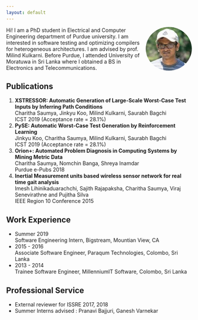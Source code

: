 ```yaml
---
layout: default
---
```


<!--<img class="profile-picture" src="charitha.jpg">-->
<img src="charitha.jpg" alt="Poster" style="float:  right; width: 125px;  border-radius: 50%;"/> 

Hi! I am a PhD student in Electrical and Computer Engineering department of Purdue university. I am interested in software testing and optimizing compilers for heterogeneous architectures. I am advised by prof. Milind Kulkarni. Before Purdue, I attended University of Moratuwa in Sri Lanka where I obtained a BS in Electronics and Telecommunications.
## Publications

1. **XSTRESSOR: Automatic Generation of Large-Scale Worst-Case Test Inputs by Inferring Path Conditions** <br/>
   Charitha Saumya, Jinkyu Koo, Milind Kulkarni, Saurabh Bagchi <br/>
   ICST 2019 (Acceptance rate = 28.1%) <a href="PID5758301.pdf" target="_blank"><i class="fas fa-file-pdf fa-1x" style="color:red;"></i></a>
   <a href="https://github.com/charitha22/XSTRESSOR" target="_blank"><i class="fab fa-github fa-1x" style="color:black;"></i></a>
2. **PySE: Automatic Worst-Case Test Generation by Reinforcement Learning** <br/>
   Jinkyu Koo, Charitha Saumya, Milind Kulkarni, Saurabh Bagchi <br/>
   ICST 2019 (Acceptance rate = 28.1%)
3. **Orion+: Automated Problem Diagnosis in Computing Systems by Mining Metric Data** <br/>
   Charitha Saumya, Nomchin Banga, Shreya Inamdar <br/>
   Purdue e-Pubs 2018
4. **Inertial Measurement units based wireless sensor network for real time gait analysis** <br/>
   Imesh Lihinikaduarachchi, Sajith Rajapaksha, Charitha Saumya, Viraj Senevirathne and Pujitha Silva <br/>
   IEEE Region 10 Conference 2015

## Work Experience

* Summer 2019 <br/>
    Software Engineering Intern, Bigstream, Mountian View, CA
* 2015 - 2016 <br/>
    Associate Software Engineer, Paraqum Technologies, Colombo, Sri Lanka
* 2013 - 2014 <br/>
    Trainee Software Engineer, MillenniumIT Software, Colombo, Sri Lanka

## Professional Service
* External reviewer for ISSRE 2017, 2018
* Summer Interns advised : Pranavi Bajjuri, Ganesh Varnekar

<!--## Typography-->

<!--This is a [link](http://google.com). Something *italics* and something **bold**.-->

<!--Here is a table-->

<!--Year | Award | Category-->
<!-------|-------|---------->
<!--2014 | Emmy  | Won Outstanding Lead Actor in a miniseries or a movie-->
<!--2015 | BAFTA | Nominated for Best Leading Actor for Sherlock-->
<!--2014 | Satellite | Won Best Actor miniseries or television film-->

<!--Here is a horizontal rule-->

<!------->

<!--Here is a blockquote-->

<!-- To a great mind, nothing is little-->

<!--## References-->

<!--* Foo Bar: Head of Department, Placeholder Names, Lorem-->
<!--* John Doe: Associate Professor, Department of Computer Science, Ipsum-->
